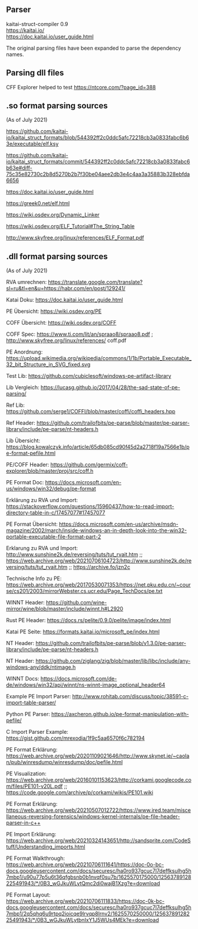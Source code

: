 ## Parser
kaitai-struct-compiler 0.9 \
https://kaitai.io/ \
https://doc.kaitai.io/user_guide.html

The original parsing files have been expanded to parse the dependency names.


## Parsing dll files
CFF Explorer helped to test https://ntcore.com/?page_id=388


## .so format parsing sources
(As of July 2021)

https://github.com/kaitai-io/kaitai_struct_formats/blob/544392ff2c0ddc5afc72218cb3a0833fabc6b63e/executable/elf.ksy

https://github.com/kaitai-io/kaitai_struct_formats/commit/544392ff2c0ddc5afc72218cb3a0833fabc6b63e#diff-75c35e82730c2b8d5270b2b7f30be04aee2db3e4c4aa3a35883b328ebfda6656

https://doc.kaitai.io/user_guide.html

https://greek0.net/elf.html

https://wiki.osdev.org/Dynamic_Linker

https://wiki.osdev.org/ELF_Tutorial#The_String_Table

http://www.skyfree.org/linux/references/ELF_Format.pdf


## .dll format parsing sources
(As of July 2021)

RVA umrechnen: https://translate.google.com/translate?sl=ru&tl=en&u=https://habr.com/en/post/129241/

Katai Doku: https://doc.kaitai.io/user_guide.html

PE Übersicht: https://wiki.osdev.org/PE

COFF Übersicht: https://wiki.osdev.org/COFF

COFF Spec: https://www.ti.com/lit/an/spraao8/spraao8.pdf ; http://www.skyfree.org/linux/references/
coff.pdf

PE Anordnung: https://upload.wikimedia.org/wikipedia/commons/1/1b/Portable_Executable_32_bit_Structure_in_SVG_fixed.svg

Test Lib: https://github.com/cubiclesoft/windows-pe-artifact-library

Lib Vergleich: https://lucasg.github.io/2017/04/28/the-sad-state-of-pe-parsing/

Ref Lib: https://github.com/serge1/COFFI/blob/master/coffi/coffi_headers.hpp

Ref Header: https://github.com/trailofbits/pe-parse/blob/master/pe-parser-library/include/pe-parse/nt-headers.h

Lib Übersicht: https://blog.kowalczyk.info/article/65db085cd90f45d2a2718f19a7566e1b/pe-format-pefile.html

PE/COFF Header: https://github.com/germix/coff-explorer/blob/master/proj/src/coff.h

PE Format Doc: https://docs.microsoft.com/en-us/windows/win32/debug/pe-format

Erklärung zu RVA und Import: https://stackoverflow.com/questions/15960437/how-to-read-import-directory-table-in-c/17457077#17457077

PE Format Übersicht: https://docs.microsoft.com/en-us/archive/msdn-magazine/2002/march/inside-windows-an-in-depth-look-into-the-win32-portable-executable-file-format-part-2

Erklarung zu RVA und Import: http://www.sunshine2k.de/reversing/tuts/tut_rvait.htm ;; https://web.archive.org/web/20210706104723/http://www.sunshine2k.de/reversing/tuts/tut_rvait.htm ;; https://archive.fo/jzn2c

Technische Info zu PE: https://web.archive.org/web/20170530071353/https://net.pku.edu.cn/~course/cs201/2003/mirrorWebster.cs.ucr.edu/Page_TechDocs/pe.txt

WINNT Header: https://github.com/wine-mirror/wine/blob/master/include/winnt.h#L2920

Rust PE Header: https://docs.rs/pelite/0.9.0/pelite/image/index.html

Katai PE Seite: https://formats.kaitai.io/microsoft_pe/index.html

NT Header: https://github.com/trailofbits/pe-parse/blob/v1.3.0/pe-parser-library/include/pe-parse/nt-headers.h

NT Header: https://github.com/ziglang/zig/blob/master/lib/libc/include/any-windows-any/ddk/ntimage.h

WINNT Docs: https://docs.microsoft.com/de-de/windows/win32/api/winnt/ns-winnt-image_optional_header64

Example PE Import Parser: http://www.rohitab.com/discuss/topic/38591-c-import-table-parser/

Python PE Parser: https://axcheron.github.io/pe-format-manipulation-with-pefile/

C Import Parser Example: https://gist.github.com/mrexodia/1f9c5aa6570f6c782194

PE Format Erklärung: https://web.archive.org/web/20201109021646/http://www.skynet.ie/~caolan/pub/winresdump/winresdump/doc/pefile.html

PE Visualization: https://web.archive.org/web/20160101153623/http://corkami.googlecode.com/files/PE101-v20L.pdf ;; https://code.google.com/archive/p/corkami/wikis/PE101.wiki

PE Format Erklärung: https://web.archive.org/web/20210507012722/https://www.ired.team/miscellaneous-reversing-forensics/windows-kernel-internals/pe-file-header-parser-in-c++

PE Import Erklärung: https://web.archive.org/web/20210324143651/http://sandsprite.com/CodeStuff/Understanding_imports.html

PE Format Walkthrough: https://web.archive.org/web/20210706111641/https://doc-0o-bc-docs.googleusercontent.com/docs/securesc/ha0ro937gcuc7l7deffksulhg5h7mbp1/u90u77p5u6t36qfgbsnb0b1nvqf0su7b/1625570175000/12563789128225491943/*/0B3_wGJkuWLytQmc2di0wajB1Xzg?e=download

PE Format Layout: https://web.archive.org/web/20210706111833/https://doc-0k-bc-docs.googleusercontent.com/docs/securesc/ha0ro937gcuc7l7deffksulhg5h7mbp1/2q5qhq6u9rtpq2ioicqe9lrvqp8lrnv2/1625570250000/12563789128225491943/*/0B3_wGJkuWLytbnIxY1J5WUs4MEk?e=download

